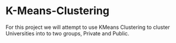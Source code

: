 # K-Means-Clustering
For this project we will attempt to use KMeans Clustering to cluster Universities into to two groups, Private and Public.
